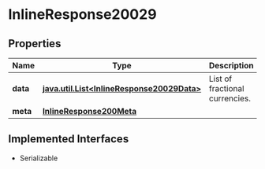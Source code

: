 

# InlineResponse20029


## Properties

Name | Type | Description | Notes
------------ | ------------- | ------------- | -------------
**data** | [**java.util.List&lt;InlineResponse20029Data&gt;**](InlineResponse20029Data.md) | List of fractional currencies. |  [optional]
**meta** | [**InlineResponse200Meta**](InlineResponse200Meta.md) |  |  [optional]


## Implemented Interfaces

* Serializable


